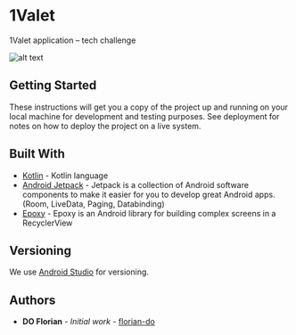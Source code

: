 # 1Valet
1Valet application – tech challenge

![alt text](http://lapusheen.chat/~do_f/tmp/1Valet_logo.jpeg)

## Getting Started

These instructions will get you a copy of the project up and running on your local machine for development and testing purposes. See deployment for notes on how to deploy the project on a live system.

## Built With

* [Kotlin](https://kotlinlang.org/) - Kotlin language
* [Android Jetpack](https://developer.android.com/jetpack/) - Jetpack is a collection of Android software components to make it easier for you to develop great Android apps. (Room, LiveData, Paging, Databinding)
* [Epoxy](https://github.com/airbnb/epoxy) - Epoxy is an Android library for building complex screens in a RecyclerView

## Versioning

We use [Android Studio](https://developer.android.com/studio) for versioning.

## Authors

* **DO Florian** - *Initial work* - [florian-do](https://github.com/florian-do)
